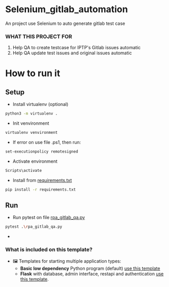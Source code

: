 # Selenium_gitlab_automation
An project use Selenium to auto generate gitlab test case 



### WHAT THIS PROJECT FOR


1. Help QA to create testcase for IPTP's Gitlab issues automatic
3. Help QA update test issues and original issues automatic


# How to run it

## Setup

- Install virtualenv (optional)
```bash
python3 -m virtualenv .   
```
- Init venvironment
```bash
virtualenv venvironment 
```
- If error on use file .ps1, then run:
```bash
set-executionpolicy remotesigned
```
- Activate environment
```bash
Scripts\activate
```
- Install from [requirements.txt](requirements.txt)
```bash
pip install -r requirements.txt
```

## Run
- Run pytest on file [rpa_gitlab_qa.py](rpa_gitlab_qa.py)
```bash
pytest .\rpa_gitlab_qa.py
```
- 

### What is included on this template?

- 🖼️ Templates for starting multiple application types:
  * **Basic low dependency** Python program (default) [use this template](https://github.com/rochacbruno/python-project-template/generate)
  * **Flask** with database, admin interface, restapi and authentication [use this template](https://github.com/rochacbruno/flask-project-template/generate).
